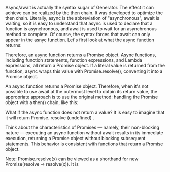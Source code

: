 Async/await is actually the syntax sugar of Generator. 
The effect it can achieve can be realized by the then chain.
It was developed to optimize the then chain. 
Literally, async is the abbreviation of "asynchronous", await is waiting, 
so it is easy to understand that async is used to declare that a function is asynchronous, 
and await is used to wait for an asynchronous method to complete. Of course, 
the syntax forces that await can only appear in the asnyc function. Let's first look at what the async function returns:

Therefore, an async function returns a Promise object. Async functions, including function statements, 
function expressions, and Lambda expressions, all return a Promise object. If a literal value is returned from the function, 
async wraps this value with Promise.resolve(), converting it into a Promise object. 


An async function returns a Promise object. 
Therefore, when it's not possible to use await at the outermost level to obtain its return value, 
the appropriate approach is to use the original method: handling the Promise object with a then() chain,  like this:


What if the async function does not return a value? It is easy to imagine that it will return Promise. resolve (undefined) .

Think about the characteristics of Promises — namely, their non-blocking nature — executing an async function without await results in its immediate execution, 
returning a Promise object without blocking subsequent statements. This behavior is consistent with functions that return a Promise object.

Note: Promise.resolve(x) can be viewed as a shorthand for new Promise(resolve => resolve(x)). It is 
